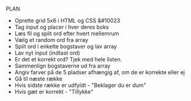 PLAN

- Oprette grid 5x6 i HTML og CSS &#10023
- Tag input og placer i hver deres boks
- Læs fil og split ord efter hvert mellemrum
- Vælg et random ord fra array
- Split ord i enkelte bogstaver og lav array
- Lav nyt input (indtast ord)
- Er det et korrekt ord? Tjek med hele listen.
- Sammenlign bogstaverne ud fra array
- Angiv farver på de 5 pladser afhængig af, om de er korrekte eller ej
- Gå til næste række
- Hvis sidste række er udfyldt - "Beklager du er dum"
- Hvis gæt er korrekt - "Tillykke"

